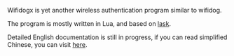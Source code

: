 Wifidogx is yet another wireless authentication program similar to wifidog.

The program is mostly written in Lua, and based on [lask](https://github.com/spyderj-cn/lask).

Detailed English documentation is still in progress, if you can read simplified Chinese, 
you can visit [here](http://blog.csdn.net/spyderj/article/details/48131033).
